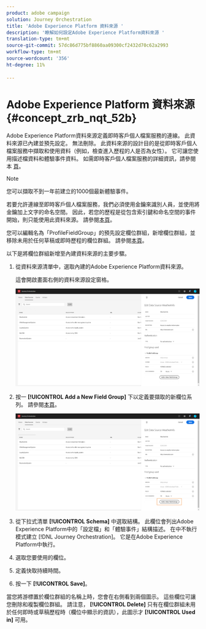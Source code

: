 ```yaml
---
product: adobe campaign
solution: Journey Orchestration
title: 'Adobe Experience Platform 資料來源 '
description: '瞭解如何設定Adobe Experience Platform資料來源 '
translation-type: tm+mt
source-git-commit: 57dc86d775bf8860aa09300cf2432d70c62a2993
workflow-type: tm+mt
source-wordcount: '356'
ht-degree: 11%

---
```



# Adobe Experience Platform 資料來源 {#concept_zrb_nqt_52b}

Adobe Experience Platform資料來源定義即時客戶個人檔案服務的連線。 此資料來源已內建並預先設定。 無法刪除。 此資料來源的設計目的是從即時客戶個人檔案服務中擷取和使用資料（例如，檢查進入歷程的人是否為女性）。 它可讓您使用描述檔資料和體驗事件資料。 如需即時客戶個人檔案服務的詳細資訊，請參閱本 [頁](https://docs.adobe.com/content/help/zh-Hant/experience-platform/profile/home.html)。

>[!NOTE]
>
>您可以擷取不到一年前建立的1000個最新體驗事件。

若要允許連線至即時客戶個人檔案服務，我們必須使用金鑰來識別人員，並使用將金鑰加上文字的命名空間。 因此，若您的歷程是從包含索引鍵和命名空間的事件開始，則只能使用此資料來源。 請參閱[本頁](../building-journeys/journey.md)。

您可以編輯名為「ProfileFieldGroup」的預先設定欄位群組，新增欄位群組，並移除未用於任何草稿或即時歷程的欄位群組。 請參閱[本頁](../datasource/field-groups.md)。

以下是將欄位群組新增至內建資料來源的主要步驟。

1. 從資料來源清單中，選取內建的Adobe Experience Platform資料來源。

   這會開啟畫面右側的資料來源設定窗格。

   ![](../assets/journey23.png)

1. 按一 **[!UICONTROL Add a New Field Group]** 下以定義要擷取的新欄位系列。 請參閱[本頁](../datasource/field-groups.md)。

   ![](../assets/journey24.png)

1. 從下拉式清單 **[!UICONTROL Schema]** 中選取結構。 此欄位會列出Adobe Experience Platform中的「設定檔」和「體驗事件」結構描述。 在中不執行模式建立 [!DNL Journey Orchestration]。 它是在Adobe Experience Platform中執行。
1. 選取您要使用的欄位。
1. 定義快取持續時間。
1. 按一下 **[!UICONTROL Save]**。

當您將游標置於欄位群組的名稱上時，您會在右側看到兩個圖示。 這些欄位可讓您刪除和複製欄位群組。 請注意， **[!UICONTROL Delete]** 只有在欄位群組未用於任何即時或草稿歷程時（欄位中顯示的資訊），此圖示才 **[!UICONTROL Used in]** 可用。
